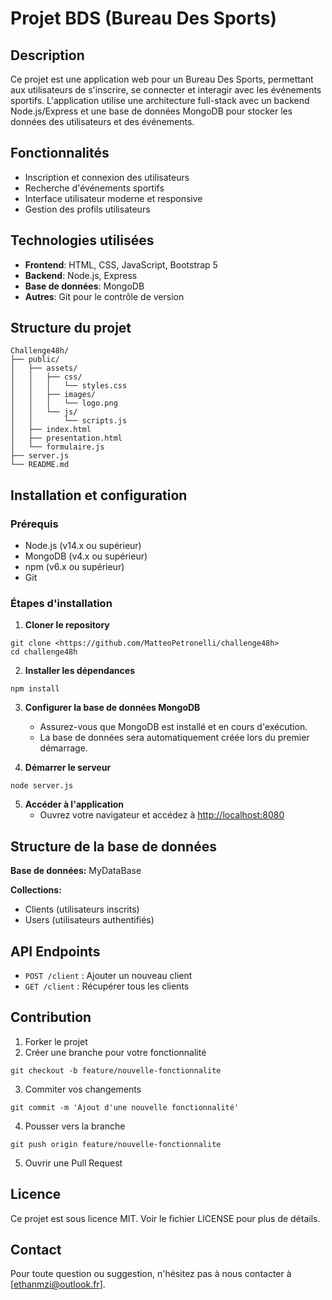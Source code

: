 # Projet BDS (Bureau Des Sports)

## Description
Ce projet est une application web pour un Bureau Des Sports, permettant aux utilisateurs de s'inscrire, se connecter et interagir avec les événements sportifs. L'application utilise une architecture full-stack avec un backend Node.js/Express et une base de données MongoDB pour stocker les données des utilisateurs et des événements.

## Fonctionnalités
- Inscription et connexion des utilisateurs
- Recherche d'événements sportifs
- Interface utilisateur moderne et responsive
- Gestion des profils utilisateurs

## Technologies utilisées
- **Frontend**: HTML, CSS, JavaScript, Bootstrap 5
- **Backend**: Node.js, Express
- **Base de données**: MongoDB
- **Autres**: Git pour le contrôle de version

## Structure du projet
```
Challenge48h/
├── public/
│   ├── assets/
│   │   ├── css/
│   │   │   └── styles.css
│   │   ├── images/
│   │   │   └── logo.png
│   │   └── js/
│   │       └── scripts.js
│   ├── index.html
│   ├── presentation.html
│   └── formulaire.js
├── server.js
└── README.md
```

## Installation et configuration

### Prérequis
- Node.js (v14.x ou supérieur)
- MongoDB (v4.x ou supérieur)
- npm (v6.x ou supérieur)
- Git

### Étapes d'installation

1. **Cloner le repository**
```
git clone <https://github.com/MatteoPetronelli/challenge48h>
cd challenge48h
```
2. **Installer les dépendances**
```
npm install
```
3. **Configurer la base de données MongoDB**
   - Assurez-vous que MongoDB est installé et en cours d'exécution.
   - La base de données sera automatiquement créée lors du premier démarrage.

4. **Démarrer le serveur**
```
node server.js
```

5. **Accéder à l'application**
   - Ouvrez votre navigateur et accédez à [http://localhost:8080](http://localhost:8080)

## Structure de la base de données
**Base de données:** MyDataBase

**Collections:**
- Clients (utilisateurs inscrits)
- Users (utilisateurs authentifiés)

## API Endpoints
- `POST /client` : Ajouter un nouveau client
- `GET /client` : Récupérer tous les clients

## Contribution
1. Forker le projet
2. Créer une branche pour votre fonctionnalité
```
git checkout -b feature/nouvelle-fonctionnalite
```
3. Commiter vos changements
```
git commit -m 'Ajout d'une nouvelle fonctionnalité'
```
4. Pousser vers la branche
```
git push origin feature/nouvelle-fonctionnalite
```
5. Ouvrir une Pull Request

## Licence
Ce projet est sous licence MIT. Voir le fichier LICENSE pour plus de détails.

## Contact
Pour toute question ou suggestion, n'hésitez pas à nous contacter à [ethanmzi@outlook.fr].
